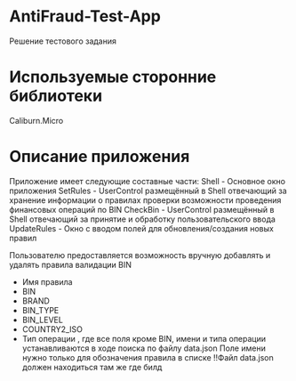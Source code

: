 # AntiFraud-Test-App
Решение тестового задания

# Используемые сторонние библиотеки
Caliburn.Micro

# Описание приложения

Приложение имеет следующие составные части:
Shell - Основное окно приложения
SetRules - UserControl размещённый в Shell отвечающий за 
хранение информации о правилах проверки возможности проведения 
финансовых операций по BIN
CheckBin - UserControl размещённый в Shell отвечающий за
принятие и обработку пользовательского ввода 
UpdateRules - Окно с вводом полей для обновления/создания новых правил

Пользователю предоставляется возможность вручную добавлять и удалять правила валидации BIN
- Имя правила
- BIN
- BRAND
- BIN_TYPE
- BIN_LEVEL
- COUNTRY2_ISO
- Тип операции
, где все поля кроме BIN, имени и типа операции устанавливаются в ходе поиска по файлу data.json
Поле имени нужно только для обозначения правила в списке
!!Файл data.json должен находиться там же где билд

